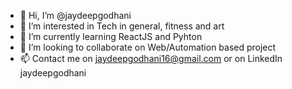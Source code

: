 - 👋 Hi, I’m @jaydeepgodhani
- 👀 I’m interested in Tech in general, fitness and art
- 🌱 I’m currently learning ReactJS and Pyhton
- 💞️ I’m looking to collaborate on Web/Automation based project
- 📫 Contact me on jaydeepgodhani16@gmail.com or on LinkedIn jaydeepgodhani

<!---
jaydeepgodhani/jaydeepgodhani is a ✨ special ✨ repository because its `README.md` (this file) appears on your GitHub profile.
You can click the Preview link to take a look at your changes.
--->
